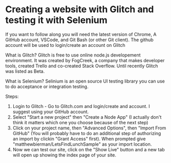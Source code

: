 # Creating a website with Glitch and testing it with Selenium

If you want to follow along you will need the latest version of Chrome, A GitHub account, VSCode, and Git Bash (or other Git client). The github account will be used to login/create an account on Glitch

What is Glitch? Glitch is free to use online node.js developement environment. It was created by FogCreek, a company that makes developer tools, created Trello and co-created Stack Overflow. Until recently Glitch was listed as Beta.

What is Selenium? Selinium is an open source UI testing library you can use to do acceptance or integration testing.

Steps:

1. Login to Glitch - Go to Glitch.com and login/create and account. I suggest using your GitHub account.
2. Select "Start a new project" then "Create a Node App" (I actually don't think it matters which one you choose because of the next step)
3. Click on your project name, then "Advanced Options", then "Import From GitHub" (You will probably have to do an additional step of authorizing an import by clickin "Grant Access" first). When prompted give "matthewbierman/LetsFindLunchSample" as your import location.
4. Now we can test our site, click on the "Show Live" button and a new tab will open up showing the index page of your site.

